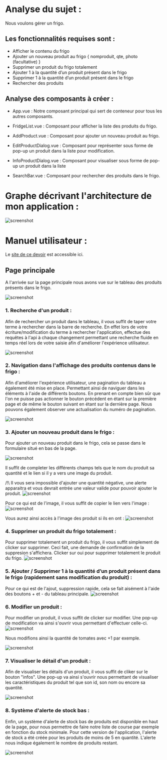# Analyse du sujet :

Nous voulons gérer un frigo.

## Les fonctionnalités requises sont :

- Afficher le contenu du frigo
- Ajouter un nouveau produit au frigo { nomproduit, qte, photo (facultative) }
- Supprimer un produit du frigo totalement
- Ajouter 1 à la quantité d’un produit présent dans le frigo
- Supprimer 1 à la quantité d’un produit présent dans le frigo
- Rechercher des produits

## Analyse des composants à créer :

- App.vue : Notre composant principal qui sert de conteneur pour tous les autres composants.

- FridgeList.vue : Composant pour afficher la liste des produits du frigo.
- AddProduct.vue : Composant pour ajouter un nouveau produit au frigo.
- EditProductDialog.vue : Composant pour représenter sous forme de pop-up un produit dans la liste pour modification.
- InfoProductDialog.vue : Composant pour visualiser sous forme de pop-up un produit dans la liste
- SearchBar.vue : Composant pour rechercher des produits dans le frigo.

# Graphe décrivant l'architecture de mon application :

![screenshot](./imagesForReadMe/graphiqueComposants.png)

# Manuel utilisateur :

Le [site de ce devoir](https://fridge-project.vercel.app) est accessible ici.

## Page principale

A l'arrivée sur la page principale nous avons vue sur le tableau des produits présents dans le frigo.

![screenshot](./imagesForReadMe/pageprincipale.png)

### 1. Recherche d'un produit :

Afin de rechercher un produit dans le tableau, il vous suffit de taper votre terme à rechercher dans la barre de recherche. En effet lors de votre écriture/modification du terme à rechercher l'application, effectue des requêtes à l'api à chaque changement permettant une recherche fluide en temps réel lors de votre saisie afin d'améliorer l'expérience utilisateur.

![screenshot](./imagesForReadMe/rechercheProduit.png)

### 2. Navigation dans l'affichage des produits contenus dans le frigo :

Afin d'améliorer l'expérience utilisateur, une pagination du tableau a également été mise en place. Permettant ainsi de naviguer dans les éléments à l'aide de différents boutons. En prenant en compte bien sûr que l'on ne puisse pas actionner le bouton précédent en étant sur la première page et de même le bouton suivant en étant sur la dernière page. Nous pouvons également observer une actualisation du numéro de pagination.

![screenshot](./imagesForReadMe/boutonsSuivantPrecedents.png)

### 3. Ajouter un nouveau produit dans le frigo :

Pour ajouter un nouveau produit dans le frigo, cela se passe dans le formulaire situé en bas de la page.

![screenshot](./imagesForReadMe/ajoutproduit.png)

Il suffit de completer les différents champs tels que le nom du produit sa quantité et le lien si il y a vers une image du produit.

/!\ Il vous sera impossible d'ajouter une quantité négative, une alerte apparaitra et vous devrait entrée une valeur valide pour pouvoir ajouter le produit.
![screenshot](./imagesForReadMe/alerteAjoutQuantite.png)

Pour ce qui est de l'image, il vous suffit de copier le lien vers l'image :
![screenshot](./imagesForReadMe/lienImageAjout.png)

Vous aurez ainsi accès à l'image des produit si ils en ont :
![screenshot](./imagesForReadMe/imageProduit.png)

### 4. Supprimer un produit du frigo totalement :

Pour supprimer totalement un produit du frigo, il vous suffit simplement de clicker sur supprimer. Ceci fait, une demande de confirmation de la suppresion s'affichera. Clicker sur oui pour supprimer totalement le produit du frigo.
![screenshot](./imagesForReadMe/suppressionProduit.png)

### 5. Ajouter / Supprimer 1 à la quantité d’un produit présent dans le frigo (rapidement sans modification du produit) :

Pour ce qui est de l'ajout, suppression rapide, cela se fait aisément à l'aide des boutons + et - du tableau principale.
![screenshot](./imagesForReadMe/ajoutSuppressionRapide.png)

### 6. Modifier un produit :

Pour modifier un produit, il vous suffit de clicker sur modifier. Une pop-up de modification va ainsi s'ouvrir vous permettant d'effectuer celle-ci.
![screenshot](./imagesForReadMe/popupModifierProduit.png)

Nous modifions ainsi la quantité de tomates avec +1 par exemple.

![screenshot](./imagesForReadMe/tomateModifqttOk.png)

### 7. Visualiser le détail d'un produit :

Afin de visualiser les détails d'un produit, il vous suffit de cliker sur le bouton "infos". Une pop-up va ainsi s'ouvrir nous permettant de visualiser les caractéristiques du produit tel que son id, son nom ou encore sa quantité.

![screenshot](./imagesForReadMe/infosProduit.png)

### 8. Système d'alerte de stock bas :

Enfin, un système d'alerte de stock bas de produits est disponible en haut de la page, pour nous permettre de faire notre liste de course par exemple en fonction du stock minimale. Pour cette version de l'application, l'alerte de stock a été créée pour les produits de moins de 5 en quantité. L'alerte nous indique également le nombre de produits restant.

![screenshot](./imagesForReadMe/alerteStock.png)
